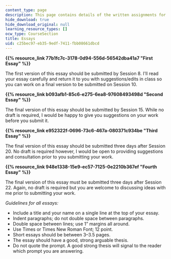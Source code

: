 ```yaml
---
content_type: page
description: This page contains details of the written assignments for the course.
hide_download: true
hide_download_original: null
learning_resource_types: []
ocw_type: CourseSection
title: Essays
uid: c25bec97-eb35-9edf-7411-fbb08661dbcd
---
```


**{{% resource_link 77b1fc7c-3178-0d94-556d-56542dba41a7 "First Essay" %}}**

The first version of this essay should be submitted by Session 8. I'll read your essay carefully and return it to you with suggestions/edits in class so you can work on a final version to be submitted on Session 10.

**{{% resource_link b093afb1-85c6-e275-6ea8-97608493498d "Second Essay" %}}**

The final version of this essay should be submitted by Session 15. While no draft is required, I would be happy to give you suggestions on your work before you submit it.

**{{% resource_link e952322f-0696-73c6-467a-080371c934be "Third Essay" %}}**

The final version of this essay should be submitted three days after Session 20. No draft is required however, I would be open to providing suggestions and consultation prior to you submitting your work.

**{{% resource_link 948e1338-15e9-ec57-7125-0e2210b367ef "Fourth Essay" %}}**

The final version of this essay must be submitted three days after Session 22. Again, no draft is required but you are welcome to discussing ideas with me prior to submitting your work.

_Guidelines for all essays:_

*   Include a title and your name on a single line at the top of your essay.
*   Indent paragraphs; do not double space between paragraphs.
*   Double space between lines; use 1” margins all around.
*   Use Times or Times New Roman Font; 12 point.
*   Short essays should be between 3–3.5 pages.
*   The essay should have a good, strong arguable thesis.
*   Do not quote the prompt. A good strong thesis will signal to the reader which prompt you are answering.
